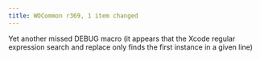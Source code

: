 ```yaml
---
title: WOCommon r369, 1 item changed
---
```


Yet another missed DEBUG macro (it appears that the Xcode regular expression search and replace only finds the first instance in a given line)
